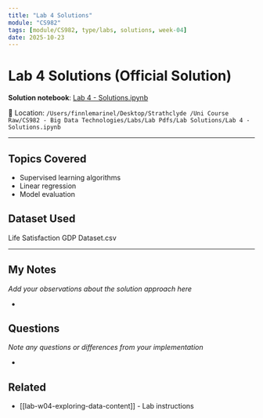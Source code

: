 ```yaml
---
title: "Lab 4 Solutions"
module: "CS982"
tags: [module/CS982, type/labs, solutions, week-04]
date: 2025-10-23
---
```


# Lab 4 Solutions (Official Solution)

**Solution notebook**: [Lab 4 - Solutions.ipynb](file:///Users/finnlemarinel/Desktop/Strathclyde%20/Uni%20Course%20Raw/CS982%20-%20Big%20Data%20Technologies/Labs/Lab%20Pdfs/Lab%20Solutions/Lab%204%20-%20Solutions.ipynb)

📂 Location: `/Users/finnlemarinel/Desktop/Strathclyde /Uni Course Raw/CS982 - Big Data Technologies/Labs/Lab Pdfs/Lab Solutions/Lab 4 - Solutions.ipynb`

---

## Topics Covered
- Supervised learning algorithms
- Linear regression
- Model evaluation

## Dataset Used
Life Satisfaction GDP Dataset.csv

---

## My Notes
*Add your observations about the solution approach here*

-

## Questions
*Note any questions or differences from your implementation*

-

## Related
- [[lab-w04-exploring-data-content]] - Lab instructions
